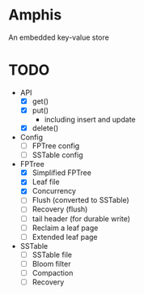 # Amphis
An embedded key-value store

# TODO
- API
  - [x] get()
  - [x] put()
    - including insert and update
  - [x] delete()

- Config
  - [ ] FPTree config
  - [ ] SSTable config

- FPTree
  - [x] Simplified FPTree
  - [x] Leaf file
  - [x] Concurrency
  - [ ] Flush (converted to SSTable)
  - [ ] Recovery (flush)
  - [ ] tail header (for durable write)
  - [ ] Reclaim a leaf page
  - [ ] Extended leaf page

- SSTable
  - [ ] SSTable file
  - [ ] Bloom filter
  - [ ] Compaction
  - [ ] Recovery
